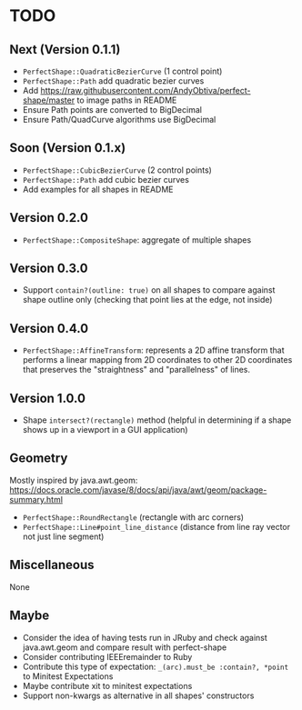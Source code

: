 # TODO

## Next (Version 0.1.1)

- `PerfectShape::QuadraticBezierCurve` (1 control point)
- `PerfectShape::Path` add quadratic bezier curves
- Add https://raw.githubusercontent.com/AndyObtiva/perfect-shape/master to image paths in README
- Ensure Path points are converted to BigDecimal
- Ensure Path/QuadCurve algorithms use BigDecimal

## Soon (Version 0.1.x)

- `PerfectShape::CubicBezierCurve` (2 control points)
- `PerfectShape::Path` add cubic bezier curves
- Add examples for all shapes in README

## Version 0.2.0

- `PerfectShape::CompositeShape`: aggregate of multiple shapes

## Version 0.3.0

- Support `contain?(outline: true)` on all shapes to compare against shape outline only (checking that point lies at the edge, not inside)

## Version 0.4.0

- `PerfectShape::AffineTransform`: represents a 2D affine transform that performs a linear mapping from 2D coordinates to other 2D coordinates that preserves the "straightness" and "parallelness" of lines.

## Version 1.0.0

- Shape `intersect?(rectangle)` method (helpful in determining if a shape shows up in a viewport in a GUI application)

## Geometry

Mostly inspired by java.awt.geom: https://docs.oracle.com/javase/8/docs/api/java/awt/geom/package-summary.html

- `PerfectShape::RoundRectangle` (rectangle with arc corners)
- `PerfectShape::Line#point_line_distance` (distance from line ray vector not just line segment)

## Miscellaneous

None

## Maybe

- Consider the idea of having tests run in JRuby and check against java.awt.geom and compare result with perfect-shape
- Consider contributing IEEEremainder to Ruby
- Contribute this type of expectation: `_(arc).must_be :contain?, *point` to Minitest Expectations
- Maybe contribute xit to minitest expectations
- Support non-kwargs as alternative in all shapes' constructors

